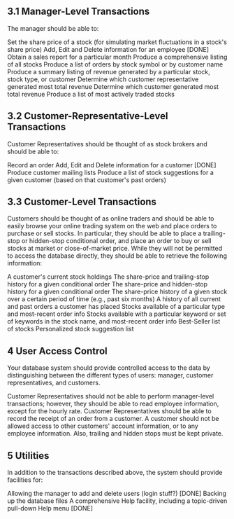 3.1 Manager-Level Transactions
---------------------------------------
The manager should be able to:

Set the share price of a stock (for simulating market fluctuations in a stock's share price)
Add, Edit and Delete information for an employee [DONE]
Obtain a sales report for a particular month
Produce a comprehensive listing of all stocks
Produce a list of orders by stock symbol or by customer name
Produce a summary listing of revenue generated by a particular stock, stock type, or customer
Determine which customer representative generated most total revenue
Determine which customer generated most total revenue
Produce a list of most actively traded stocks

3.2 Customer-Representative-Level Transactions
---------------------------------------------------
Customer Representatives should be thought of as stock brokers and should be able to:

Record an order
Add, Edit and Delete information for a customer [DONE]
Produce customer mailing lists
Produce a list of stock suggestions for a given customer (based on that customer's past orders)

3.3 Customer-Level Transactions
----------------------------------------------
Customers should be thought of as online traders and should be able to easily browse your online trading system on the web and place orders to purchase or sell stocks. In particular, they should be able to place a trailing-stop or hidden-stop conditional order, and place an order to buy or sell stocks at market or close-of-market price. While they will not be permitted to access the database directly, they should be able to retrieve the following information:

A customer's current stock holdings
The share-price and trailing-stop history for a given conditional order
The share-price and hidden-stop history for a given conditional order
The share-price history of a given stock over a certain period of time (e.g., past six months)
A history of all current and past orders a customer has placed
Stocks available of a particular type and most-recent order info
Stocks available with a particular keyword or set of keywords in the stock name, and most-recent order info
Best-Seller list of stocks
Personalized stock suggestion list

4 User Access Control
------------------------------------
Your database system should provide controlled access to the data by distinguishing between the different types of users: manager, customer representatives, and customers.

Customer Representatives should not be able to perform manager-level transactions; however, they should be able to read employee information, except for the hourly rate.
Customer Representatives should be able to record the receipt of an order from a customer.
A customer should not be allowed access to other customers' account information, or to any employee information. Also, trailing and hidden stops must be kept private.

5 Utilities
----------------------------------
In addition to the transactions described above, the system should provide facilities for:

Allowing the manager to add and delete users (login stuff?) [DONE]
Backing up the database files
A comprehensive Help facility, including a topic-driven pull-down Help menu [DONE]